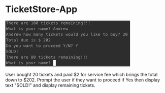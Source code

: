 # TicketStore-App

![](SoldTickets.png)


User bought 20 tickets and paid $2 for service fee which brings the total down to $202. Prompt the user if they want to proceed if Yes then display text "SOLD!" and display remaining tickets. 
